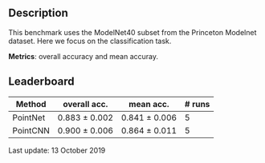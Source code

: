 Description
-----------

This benchmark uses the ModelNet40 subset from the Princeton Modelnet dataset.
Here we focus on the classification task.

**Metrics**: overall accuracy and mean accuray.

Leaderboard
-----------

| Method        | overall acc.  | mean acc.     | # runs   |
| ------------- | ------------- | ------------- | -------- |
| PointNet      | 0.883 ± 0.002 | 0.841 ± 0.006 | 5        |
| PointCNN      | 0.900 ± 0.006 | 0.864 ± 0.011 | 5        |

Last update: 13 October 2019
